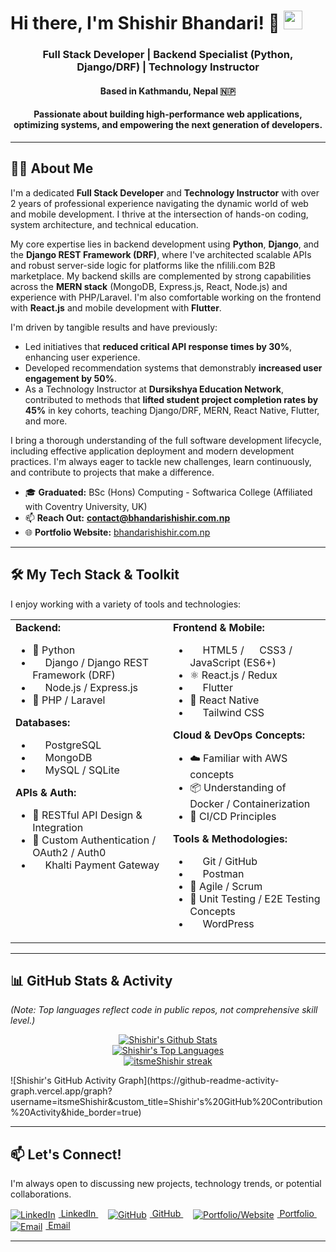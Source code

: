 # Hi there, I'm Shishir Bhandari! 👋 <img src="https://media.giphy.com/media/hvRJCLFzcasrR4ia7z/giphy.gif" width="30px">

<p align="center">
  <!-- Optional: Replace the above with a cool coding banner or remove if not needed -->
  <h3 align="center">Full Stack Developer | Backend Specialist (Python, Django/DRF) | Technology Instructor</h3>
  <h4 align="center">Based in Kathmandu, Nepal 🇳🇵</h4>
  <h4 align="center">Passionate about building high-performance web applications, optimizing systems, and empowering the next generation of developers.</h4>
</p>

---

## 👨‍💻 About Me

I'm a dedicated **Full Stack Developer** and **Technology Instructor** with over 2 years of professional experience navigating the dynamic world of web and mobile development. I thrive at the intersection of hands-on coding, system architecture, and technical education.

My core expertise lies in backend development using **Python**, **Django**, and the **Django REST Framework (DRF)**, where I've architected scalable APIs and robust server-side logic for platforms like the nfilili.com B2B marketplace. My backend skills are complemented by strong capabilities across the **MERN stack** (MongoDB, Express.js, React, Node.js) and experience with PHP/Laravel. I'm also comfortable working on the frontend with **React.js** and mobile development with **Flutter**.

I'm driven by tangible results and have previously:
*   Led initiatives that **reduced critical API response times by 30%**, enhancing user experience.
*   Developed recommendation systems that demonstrably **increased user engagement by 50%**.
*   As a Technology Instructor at **Dursikshya Education Network**, contributed to methods that **lifted student project completion rates by 45%** in key cohorts, teaching Django/DRF, MERN, React Native, Flutter, and more.

I bring a thorough understanding of the full software development lifecycle, including effective application deployment and modern development practices. I'm always eager to tackle new challenges, learn continuously, and contribute to projects that make a difference.

*   🎓 **Graduated:** BSc (Hons) Computing - Softwarica College (Affiliated with Coventry University, UK)
*   📫 **Reach Out:** **contact@bhandarishishir.com.np**
*   🌐 **Portfolio Website:** [bhandarishishir.com.np](https://bhandarishishir.com.np)

---

## 🛠️ My Tech Stack & Toolkit

I enjoy working with a variety of tools and technologies:

<table>
  <tr>
    <td valign="top" width="50%">
      <strong>Backend:</strong>
      <ul>
        <li>🐍 Python</li>
        <li><img src="https://img.icons8.com/windows/32/000000/django.png" width="16"/> Django / Django REST Framework (DRF)</li>
        <li><img src="https://img.icons8.com/color/48/000000/nodejs.png" width="16"/> Node.js / Express.js</li>
        <li>🐘 PHP / Laravel</li>
      </ul>
      <strong>Databases:</strong>
      <ul>
        <li><img src="https://img.icons8.com/color/48/000000/postgreesql.png" width="16"/> PostgreSQL</li>
        <li><img src="https://img.icons8.com/color/48/000000/mongodb.png" width="16"/> MongoDB</li>
        <li><img src="https://img.icons8.com/fluent/48/000000/mysql-logo.png" width="16"/> MySQL / SQLite</li>
      </ul>
      <strong>APIs & Auth:</strong>
      <ul>
        <li>🔗 RESTful API Design & Integration</li>
        <li>🔐 Custom Authentication / OAuth2 / Auth0</li>
        <li><img src="https://img.icons8.com/color/48/000000/khalti.png" width="16"/> Khalti Payment Gateway</li> <!-- Custom icon if needed -->
      </ul>
    </td>
    <td valign="top" width="50%">
      <strong>Frontend & Mobile:</strong>
        <ul>
            <li><img src="https://img.icons8.com/color/48/000000/html-5.png" width="16"/> HTML5 / <img src="https://img.icons8.com/color/48/000000/css3.png" width="16"/> CSS3 / <img src="https://img.icons8.com/color/48/000000/javascript.png" width="16"/> JavaScript (ES6+)</li>
            <li>⚛️ React.js / Redux</li>
            <li><img src="https://img.icons8.com/color/48/000000/flutter.png" width="16"/> Flutter</li>
            <li>📱 React Native</li>
            <li><img src="https://img.icons8.com/color/48/000000/tailwindcss.png" width="16"/> Tailwind CSS</li>
        </ul>
      <strong>Cloud & DevOps Concepts:</strong>
        <ul>
          <li>☁️ Familiar with AWS concepts</li>
          <li>📦 Understanding of Docker / Containerization</li>
          <li>🔄 CI/CD Principles</li>
        </ul>
       <strong>Tools & Methodologies:</strong>
        <ul>
            <li><img src="https://img.icons8.com/color/48/000000/git.png" width="16"/> Git / GitHub</li>
            <li><img src="https://img.icons8.com/color/48/000000/postman-api.png" width="16"/> Postman</li>
            <li>🏃 Agile / Scrum</li>
            <li>📝 Unit Testing / E2E Testing Concepts</li>
            <li><img src="https://img.icons8.com/color/48/000000/wordpress.png" width="16"/> WordPress</li>
        </ul>
    </td>
  </tr>
</table>

---

## 📊 GitHub Stats & Activity

*(Note: Top languages reflect code in public repos, not comprehensive skill level.)*

<p align="center">
  <!-- GitHub Readme Stats -->
  <a href="https://github.com/itsmeShishir/github-readme-stats"><img alt="Shishir's Github Stats" src="https://github-readme-stats.vercel.app/api?username=itsmeShishir&show_icons=true&count_private=true&theme=react&hide_border=true&bg_color=0D1117" /></a>
  <br/>
  <a href="https://github.com/itsmeShishir/github-readme-stats"><img alt="Shishir's Top Languages" src="https://github-readme-stats.vercel.app/api/top-langs/?username=itsmeShishir&langs_count=8&count_private=true&layout=compact&theme=react&hide_border=true&bg_color=0D1117" /></a>
  <br/>
   <!-- Streak Stats -->
  <a href="https://github.com/itsmeShishir/github-readme-streak-stats">
        <img title="GitHub Streak Stats" alt="itsmeShishir streak" src="https://github-readme-streak-stats.herokuapp.com/?user=itsmeShishir&theme=black-ice&hide_border=true&stroke=0000&background=060A0CD0"/>
  </a>
</p>
<!-- Activity Graph -->
![Shishir's GitHub Activity Graph](https://github-readme-activity-graph.vercel.app/graph?username=itsmeShishir&custom_title=Shishir's%20GitHub%20Contribution%20Activity&hide_border=true)




---

## 📫 Let's Connect!

I'm always open to discussing new projects, technology trends, or potential collaborations.

<p align="left">
<a href="https://www.linkedin.com/in/[YourCustomLinkedInURL]" target="_blank">
    <img src="https://img.icons8.com/fluent/48/000000/linkedin.png" alt="LinkedIn" style="vertical-align:middle; margin-right:5px;"/> LinkedIn
</a>   
<a href="https://github.com/itsmeShishir" target="_blank">
    <img src="https://img.icons8.com/fluent/48/000000/github.png" alt="GitHub" style="vertical-align:middle; margin-right:5px;"/> GitHub
</a>   
<a href="https://bhandarishishir.com.np" target="_blank">
    <img src="https://img.icons8.com/material-outlined/48/000000/domain--v1.png" alt="Portfolio/Website" style="vertical-align:middle; margin-right:5px;"/> Portfolio
</a>   
<a href="mailto:contact@bhandarishishir.com.np">
    <img src="https://img.icons8.com/fluent/48/000000/mail.png" alt="Email" style="vertical-align:middle; margin-right:5px;"/> Email
</a>
</p>

---

<!-- Optional: Uncomment and update if you want to add profile views -->
<!--
**Profile Views:** 
<a href="https://github.com/Meghna-DAS/github-profile-views-counter"><img src="https://komarev.com/ghpvc/?username=itsmeShishir"></a>
-->

